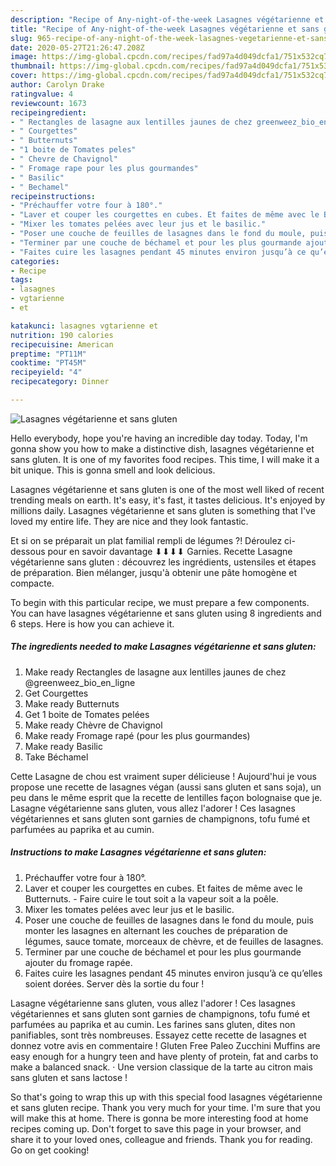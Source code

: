 ```yaml
---
description: "Recipe of Any-night-of-the-week Lasagnes végétarienne et sans gluten"
title: "Recipe of Any-night-of-the-week Lasagnes végétarienne et sans gluten"
slug: 965-recipe-of-any-night-of-the-week-lasagnes-vegetarienne-et-sans-gluten
date: 2020-05-27T21:26:47.208Z
image: https://img-global.cpcdn.com/recipes/fad97a4d049dcfa1/751x532cq70/lasagnes-vegetarienne-et-sans-gluten-photo-principale-de-la-recette.jpg
thumbnail: https://img-global.cpcdn.com/recipes/fad97a4d049dcfa1/751x532cq70/lasagnes-vegetarienne-et-sans-gluten-photo-principale-de-la-recette.jpg
cover: https://img-global.cpcdn.com/recipes/fad97a4d049dcfa1/751x532cq70/lasagnes-vegetarienne-et-sans-gluten-photo-principale-de-la-recette.jpg
author: Carolyn Drake
ratingvalue: 4
reviewcount: 1673
recipeingredient:
- " Rectangles de lasagne aux lentilles jaunes de chez greenweez_bio_en_ligne"
- " Courgettes"
- " Butternuts"
- "1 boite de Tomates peles"
- " Chevre de Chavignol"
- " Fromage rape pour les plus gourmandes"
- " Basilic"
- " Bechamel"
recipeinstructions:
- "Préchauffer votre four à 180°."
- "Laver et couper les courgettes en cubes. Et faites de même avec le Butternuts. Faire cuire le tout soit a la vapeur soit a la poêle."
- "Mixer les tomates pelées avec leur jus et le basilic."
- "Poser une couche de feuilles de lasagnes dans le fond du moule, puis monter les lasagnes en alternant les couches de préparation de légumes, sauce tomate, morceaux de chèvre, et de feuilles de lasagnes."
- "Terminer par une couche de béchamel et pour les plus gourmande ajouter du fromage rapée."
- "Faites cuire les lasagnes pendant 45 minutes environ jusqu’à ce qu’elles soient dorées. Server dès la sortie du four !"
categories:
- Recipe
tags:
- lasagnes
- vgtarienne
- et

katakunci: lasagnes vgtarienne et 
nutrition: 190 calories
recipecuisine: American
preptime: "PT11M"
cooktime: "PT45M"
recipeyield: "4"
recipecategory: Dinner

---
```



![Lasagnes végétarienne et sans gluten](https://img-global.cpcdn.com/recipes/fad97a4d049dcfa1/751x532cq70/lasagnes-vegetarienne-et-sans-gluten-photo-principale-de-la-recette.jpg)

Hello everybody, hope you're having an incredible day today. Today, I'm gonna show you how to make a distinctive dish, lasagnes végétarienne et sans gluten. It is one of my favorites food recipes. This time, I will make it a bit unique. This is gonna smell and look delicious.

Lasagnes végétarienne et sans gluten is one of the most well liked of recent trending meals on earth. It's easy, it's fast, it tastes delicious. It's enjoyed by millions daily. Lasagnes végétarienne et sans gluten is something that I've loved my entire life. They are nice and they look fantastic.

Et si on se préparait un plat familial rempli de légumes ?! Déroulez ci-dessous pour en savoir davantage ⬇⬇⬇⬇ Garnies. Recette Lasagne végétarienne sans gluten : découvrez les ingrédients, ustensiles et étapes de préparation. Bien mélanger, jusqu&#39;à obtenir une pâte homogène et compacte.


To begin with this particular recipe, we must prepare a few components. You can have lasagnes végétarienne et sans gluten using 8 ingredients and 6 steps. Here is how you can achieve it.

<!--inarticleads1-->

##### The ingredients needed to make Lasagnes végétarienne et sans gluten:

1. Make ready  Rectangles de lasagne aux lentilles jaunes de chez @greenweez_bio_en_ligne
1. Get  Courgettes
1. Make ready  Butternuts
1. Get 1 boite de Tomates pelées
1. Make ready  Chèvre de Chavignol
1. Make ready  Fromage rapé (pour les plus gourmandes)
1. Make ready  Basilic
1. Take  Béchamel


Cette Lasagne de chou est vraiment super délicieuse ! Aujourd&#39;hui je vous propose une recette de lasagnes végan (aussi sans gluten et sans soja), un peu dans le même esprit que la recette de lentilles façon bolognaise que je. Lasagne végétarienne sans gluten, vous allez l&#39;adorer ! Ces lasagnes végétariennes et sans gluten sont garnies de champignons, tofu fumé et parfumées au paprika et au cumin. 

<!--inarticleads2-->

##### Instructions to make Lasagnes végétarienne et sans gluten:

1. Préchauffer votre four à 180°.
1. Laver et couper les courgettes en cubes. Et faites de même avec le Butternuts. - Faire cuire le tout soit a la vapeur soit a la poêle.
1. Mixer les tomates pelées avec leur jus et le basilic.
1. Poser une couche de feuilles de lasagnes dans le fond du moule, puis monter les lasagnes en alternant les couches de préparation de légumes, sauce tomate, morceaux de chèvre, et de feuilles de lasagnes.
1. Terminer par une couche de béchamel et pour les plus gourmande ajouter du fromage rapée.
1. Faites cuire les lasagnes pendant 45 minutes environ jusqu’à ce qu’elles soient dorées. Server dès la sortie du four !


Lasagne végétarienne sans gluten, vous allez l&#39;adorer ! Ces lasagnes végétariennes et sans gluten sont garnies de champignons, tofu fumé et parfumées au paprika et au cumin. Les farines sans gluten, dites non panifiables, sont très nombreuses. Essayez cette recette de lasagnes et donnez votre avis en commentaire ! Gluten Free Paleo Zucchini Muffins are easy enough for a hungry teen and have plenty of protein, fat and carbs to make a balanced snack. · Une version classique de la tarte au citron mais sans gluten et sans lactose ! 

So that's going to wrap this up with this special food lasagnes végétarienne et sans gluten recipe. Thank you very much for your time. I'm sure that you will make this at home. There is gonna be more interesting food at home recipes coming up. Don't forget to save this page in your browser, and share it to your loved ones, colleague and friends. Thank you for reading. Go on get cooking!
